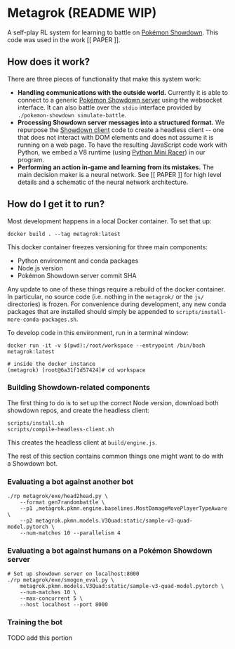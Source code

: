 # Metagrok (README WIP)
A self-play RL system for learning to battle on [Pokémon Showdown](showdown).
This code was used in the work [[ PAPER ]].

## How does it work?
There are three pieces of functionality that make this system work:

* **Handling communications with the outside world.**
  Currently it is able to connect to a generic [Pokémon Showdown server](ps) using the websocket
  interface. It can also battle over the `stdio` interface provided by
  `./pokemon-showdown simulate-battle`.
* **Processing Showdown server messages into a structured format.**
  We repurpose the [Showdown client](psc) code to create a headless client -- one that does not
  interact with DOM elements and does not assume it is running on a web page.
  To have the resulting JavaScript code work with Python, we embed a V8 runtime
  (using [Python Mini Racer](pmr)) in our program. 
* **Performing an action in-game and learning from its mistakes.**
  The main decision maker is a neural network. See [[ PAPER ]] for high level details and a
  schematic of the neural network architecture.

## How do I get it to run?

Most development happens in a local Docker container. To set that up:

    docker build . --tag metagrok:latest

This docker container freezes versioning for three main components:

* Python environment and conda packages
* Node.js version
* Pokémon Showdown server commit SHA

Any update to one of these things require a rebuild of the docker container.
In particular, no source code (i.e. nothing in the `metagrok/` or the `js/` directories) is frozen.
For convenience during development, any new conda packages that are installed should simply be
appended to `scripts/install-more-conda-packages.sh`.

To develop code in this environment, run in a terminal window:

    docker run -it -v $(pwd):/root/workspace --entrypoint /bin/bash metagrok:latest

    # inside the docker instance
    (metagrok) [root@6a31f1d57424]# cd workspace

### Building Showdown-related components

The first thing to do is to set up the correct Node version, download both showdown repos, and
create the headless client:

    scripts/install.sh
    scripts/compile-headless-client.sh

This creates the headless client at `build/engine.js`.

The rest of this section contains common things one might want to do with a Showdown bot.

### Evaluating a bot against another bot

    ./rp metagrok/exe/head2head.py \
        --format gen7randombattle \
        --p1 ,metagrok.pkmn.engine.baselines.MostDamageMovePlayerTypeAware \
        --p2 metagrok.pkmn.models.V3Quad:static/sample-v3-quad-model.pytorch \
        --num-matches 10 --parallelism 4

### Evaluating a bot against humans on a Pokémon Showdown server

    # Set up showdown server on localhost:8000
    ./rp metagrok/exe/smogon_eval.py \
        metagrok.pkmn.models.V3Quad:static/sample-v3-quad-model.pytorch \
        --num-matches 10 \
        --max-concurrent 5 \
        --host localhost --port 8000

### Training the bot

TODO add this portion

[showdown]: https://pokemonshowdown.com
[ps]: https://github.com/Zarel/Pokemon-Showdown
[psc]: https://github.com/Zarel/Pokemon-Showdown-Client
[pmr]: https://github.com/sqreen/PyMiniRacer